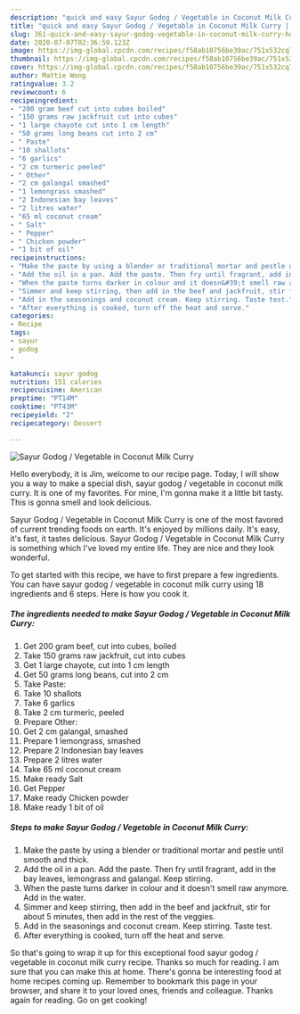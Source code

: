 ```yaml
---
description: "quick and easy Sayur Godog / Vegetable in Coconut Milk Curry | how to make the best Sayur Godog / Vegetable in Coconut Milk Curry"
title: "quick and easy Sayur Godog / Vegetable in Coconut Milk Curry | how to make the best Sayur Godog / Vegetable in Coconut Milk Curry"
slug: 361-quick-and-easy-sayur-godog-vegetable-in-coconut-milk-curry-how-to-make-the-best-sayur-godog-vegetable-in-coconut-milk-curry
date: 2020-07-07T02:36:59.123Z
image: https://img-global.cpcdn.com/recipes/f58ab10756be39ac/751x532cq70/sayur-godog-vegetable-in-coconut-milk-curry-recipe-main-photo.jpg
thumbnail: https://img-global.cpcdn.com/recipes/f58ab10756be39ac/751x532cq70/sayur-godog-vegetable-in-coconut-milk-curry-recipe-main-photo.jpg
cover: https://img-global.cpcdn.com/recipes/f58ab10756be39ac/751x532cq70/sayur-godog-vegetable-in-coconut-milk-curry-recipe-main-photo.jpg
author: Mattie Wong
ratingvalue: 3.2
reviewcount: 6
recipeingredient:
- "200 gram beef cut into cubes boiled"
- "150 grams raw jackfruit cut into cubes"
- "1 large chayote cut into 1 cm length"
- "50 grams long beans cut into 2 cm"
- " Paste"
- "10 shallots"
- "6 garlics"
- "2 cm turmeric peeled"
- " Other"
- "2 cm galangal smashed"
- "1 lemongrass smashed"
- "2 Indonesian bay leaves"
- "2 litres water"
- "65 ml coconut cream"
- " Salt"
- " Pepper"
- " Chicken powder"
- "1 bit of oil"
recipeinstructions:
- "Make the paste by using a blender or traditional mortar and pestle until smooth and thick."
- "Add the oil in a pan. Add the paste. Then fry until fragrant, add in the bay leaves, lemongrass and galangal. Keep stirring."
- "When the paste turns darker in colour and it doesn&#39;t smell raw anymore. Add in the water."
- "Simmer and keep stirring, then add in the beef and jackfruit, stir for about 5 minutes, then add in the rest of the veggies."
- "Add in the seasonings and coconut cream. Keep stirring. Taste test."
- "After everything is cooked, turn off the heat and serve."
categories:
- Recipe
tags:
- sayur
- godog
- 

katakunci: sayur godog  
nutrition: 151 calories
recipecuisine: American
preptime: "PT14M"
cooktime: "PT43M"
recipeyield: "2"
recipecategory: Dessert

---
```



![Sayur Godog / Vegetable in Coconut Milk Curry](https://img-global.cpcdn.com/recipes/f58ab10756be39ac/751x532cq70/sayur-godog-vegetable-in-coconut-milk-curry-recipe-main-photo.jpg)

Hello everybody, it is Jim, welcome to our recipe page. Today, I will show you a way to make a special dish, sayur godog / vegetable in coconut milk curry. It is one of my favorites. For mine, I'm gonna make it a little bit tasty. This is gonna smell and look delicious.



Sayur Godog / Vegetable in Coconut Milk Curry is one of the most favored of current trending foods on earth. It's enjoyed by millions daily. It's easy, it's fast, it tastes delicious. Sayur Godog / Vegetable in Coconut Milk Curry is something which I've loved my entire life. They are nice and they look wonderful.


To get started with this recipe, we have to first prepare a few ingredients. You can have sayur godog / vegetable in coconut milk curry using 18 ingredients and 6 steps. Here is how you cook it.

<!--inarticleads1-->

##### The ingredients needed to make Sayur Godog / Vegetable in Coconut Milk Curry:

1. Get 200 gram beef, cut into cubes, boiled
1. Take 150 grams raw jackfruit, cut into cubes
1. Get 1 large chayote, cut into 1 cm length
1. Get 50 grams long beans, cut into 2 cm
1. Take  Paste:
1. Take 10 shallots
1. Take 6 garlics
1. Take 2 cm turmeric, peeled
1. Prepare  Other:
1. Get 2 cm galangal, smashed
1. Prepare 1 lemongrass, smashed
1. Prepare 2 Indonesian bay leaves
1. Prepare 2 litres water
1. Take 65 ml coconut cream
1. Make ready  Salt
1. Get  Pepper
1. Make ready  Chicken powder
1. Make ready 1 bit of oil




<!--inarticleads2-->

##### Steps to make Sayur Godog / Vegetable in Coconut Milk Curry:

1. Make the paste by using a blender or traditional mortar and pestle until smooth and thick.
1. Add the oil in a pan. Add the paste. Then fry until fragrant, add in the bay leaves, lemongrass and galangal. Keep stirring.
1. When the paste turns darker in colour and it doesn&#39;t smell raw anymore. Add in the water.
1. Simmer and keep stirring, then add in the beef and jackfruit, stir for about 5 minutes, then add in the rest of the veggies.
1. Add in the seasonings and coconut cream. Keep stirring. Taste test.
1. After everything is cooked, turn off the heat and serve.




So that's going to wrap it up for this exceptional food sayur godog / vegetable in coconut milk curry recipe. Thanks so much for reading. I am sure that you can make this at home. There's gonna be interesting food at home recipes coming up. Remember to bookmark this page in your browser, and share it to your loved ones, friends and colleague. Thanks again for reading. Go on get cooking!
